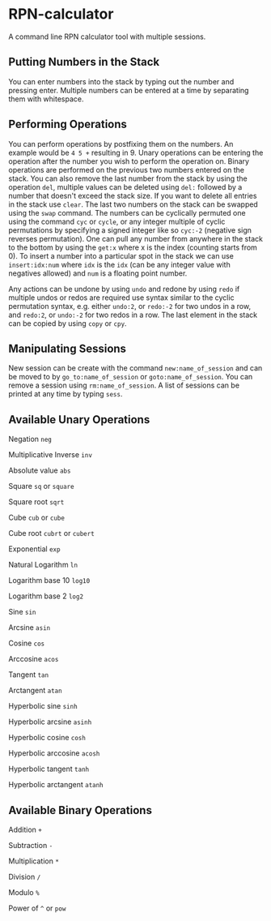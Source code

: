 # RPN-calculator

A command line RPN calculator tool with multiple sessions.

## Putting Numbers in the Stack

You can enter numbers into the stack by typing out the number and pressing enter. Multiple numbers can be entered at a time by separating them with whitespace.

## Performing Operations

You can perform operations by postfixing them on the numbers. 
An example would be `4 5 +` resulting in 9.
Unary operations can be entering the operation after the number you wish to perform 
the operation on.
Binary operations are performed on the previous two numbers entered on the stack.
You can also remove the last number from the stack by using the operation `del`, multiple values can be 
deleted using `del:` followed by a number that doesn't exceed the stack size. If you want to delete all entries in the
stack use `clear`.
The last two numbers on the stack can be swapped using the `swap` command.
The numbers can be cyclically permuted one using the command `cyc` or `cycle`, 
or any integer multiple of cyclic permutations by specifying a signed integer like 
so `cyc:-2` (negative sign reverses permutation). One can pull any number from anywhere in the stack to the bottom by using the `get:x` 
where x is the index (counting starts from 0). To insert a number into a particular spot in the stack we can use `insert:idx:num` where 
`idx` is the `idx` (can be any integer value with negatives allowed) and `num` is a floating point number.


Any actions can be undone by using `undo` and redone by using `redo` if
 multiple undos or redos are required use syntax similar to the cyclic permutation 
 syntax, e.g. either `undo:2`, or `redo:-2` for two undos in a row, and `redo:2`, 
  or `undo:-2` for two redos in a row. The last element in the stack can be copied 
  by using `copy` or `cpy`.

## Manipulating Sessions
New session can be create with the command `new:name_of_session` and can be moved to by `go_to:name_of_session` or `goto:name_of_session`.
You can remove a session using `rm:name_of_session`.
A list of sessions can be printed at any time by typing `sess`.

## Available Unary Operations

Negation `neg`

Multiplicative Inverse `inv`

Absolute value `abs`

Square `sq` or `square`

Square root `sqrt`

Cube `cub` or `cube`

Cube root `cubrt` or `cubert`

Exponential `exp`

Natural Logarithm `ln`

Logarithm base 10 `log10`

Logarithm base 2 `log2`

Sine `sin`

Arcsine `asin`

Cosine `cos`

Arccosine `acos`

Tangent `tan`

Arctangent `atan`

Hyperbolic sine `sinh`

Hyperbolic arcsine `asinh`

Hyperbolic cosine `cosh`

Hyperbolic arccosine `acosh`

Hyperbolic tangent `tanh`

Hyperbolic arctangent `atanh`


## Available Binary Operations

Addition `+`

Subtraction `-`

Multiplication `*`

Division `/`

Modulo `%`

Power of `^` or `pow`

